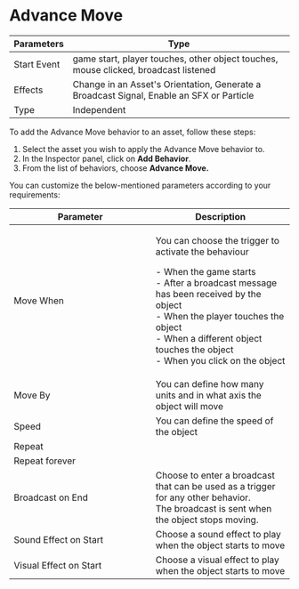 # Advance Move



| Parameters  | Type                                                                                     |
| ----------- | ---------------------------------------------------------------------------------------- |
| Start Event | game start, player touches, other object touches, mouse clicked, broadcast listened      |
| Effects     | Change in an Asset's Orientation, Generate a Broadcast Signal, Enable an SFX or Particle |
| Type        | Independent                                                                              |

To add the Advance Move behavior to an asset, follow these steps:

1. Select the asset you wish to apply the  Advance Move behavior to.
2. In the Inspector panel, click on **Add Behavior**.
3. From the list of behaviors, choose **Advance Move.**

You can customize the below-mentioned parameters according to your requirements:

<table><thead><tr><th width="239">Parameter</th><th>Description</th></tr></thead><tbody><tr><td>Move When</td><td><p>You can choose the trigger to activate the behaviour </p><p>- When the game starts<br>- After a broadcast message has been received by the object<br>- When the player touches the object<br>- When a different object touches the object<br>- When you click on the object</p></td></tr><tr><td>Move By</td><td>You can define how many units and in what axis the object will move</td></tr><tr><td>Speed</td><td>You can define the speed of the object</td></tr><tr><td>Repeat</td><td></td></tr><tr><td>Repeat forever </td><td></td></tr><tr><td>Broadcast on End</td><td>Choose to enter a broadcast that can be used as a trigger for any other behavior. <br>The broadcast is sent when the object stops moving.</td></tr><tr><td>Sound Effect on Start</td><td>Choose a sound effect to play when the object starts to move</td></tr><tr><td>Visual Effect on Start</td><td>Choose a visual effect to play when the object starts to move</td></tr></tbody></table>

